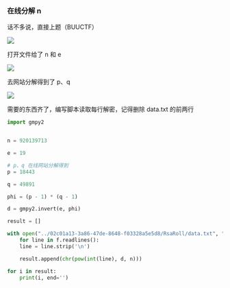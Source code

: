 ### 在线分解 n

话不多说，直接上题（BUUCTF）

![](https://pic1.imgdb.cn/item/67865ccad0e0a243d4f43b63.jpg)

打开文件给了 n 和 e

![](https://pic1.imgdb.cn/item/67865ce3d0e0a243d4f43b6c.jpg)

去网站分解得到了 p、q

![](https://pic1.imgdb.cn/item/67865d10d0e0a243d4f43b72.jpg)

需要的东西齐了，编写脚本读取每行解密，记得删除 data.txt 的前两行

```python
import gmpy2


n = 920139713

e = 19

# p、q 在线网站分解得到
p = 18443

q = 49891

phi = (p - 1) * (q - 1)

d = gmpy2.invert(e, phi)

result = []

with open("../02c01a13-3a86-47de-8648-f03328a5e5d8/RsaRoll/data.txt", "r") as f:
	for line in f.readlines():
	line = line.strip('\n')

	result.append(chr(pow(int(line), d, n)))

for i in result:
	print(i, end='')
```

